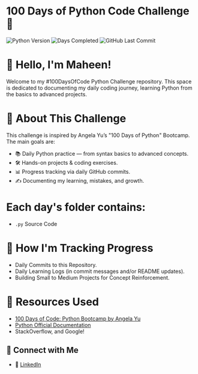 # 100 Days of Python Code Challenge 🐍
![Python Version](https://img.shields.io/badge/Python-3.8%2B-blue?logo=python)
![Days Completed](https://img.shields.io/badge/Progress-20%2F100-brightgreen)
![GitHub Last Commit](https://img.shields.io/github/last-commit/MaheenNaseem/100-Days-of-Code-Python-Challenge)

# 👋 Hello, I'm Maheen!
Welcome to my #100DaysOfCode Python Challenge repository. This space is dedicated to documenting my daily coding journey, learning Python from the basics to advanced projects.

# 🚀 About This Challenge
This challenge is inspired by Angela Yu’s "100 Days of Python" Bootcamp. The main goals are:
- 📚 Daily Python practice — from syntax basics to advanced concepts.
- 🛠️ Hands-on projects & coding exercises.
- 📊 Progress tracking via daily GitHub commits.
- ✍️ Documenting my learning, mistakes, and growth.

# Each day's folder contains:
- `.py` Source Code

# 📝 How I'm Tracking Progress
-  Daily Commits to this Repository.
-  Daily Learning Logs (in commit messages and/or README updates).
-  Building Small to Medium Projects for Concept Reinforcement.

# 📖 Resources Used
- [100 Days of Code: Python Bootcamp by Angela Yu](https://www.udemy.com/course/100-days-of-code/)
- [Python Official Documentation](https://docs.python.org/3/)
- StackOverflow, and Google!

## 🤝 Connect with Me
- 💼 [LinkedIn](https://www.linkedin.com/in/maheennaseem/)

